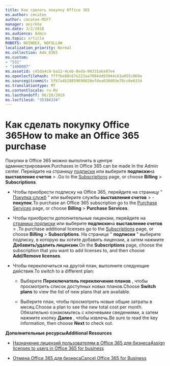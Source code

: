 ```yaml
---
title: Как сделать покупку Office 365
ms.author: cmcatee
author: cmcatee-MSFT
manager: mnirkhe
ms.date: 3/2/2018
ms.audience: Admin
ms.topic: article
ROBOTS: NOINDEX, NOFOLLOW
localization_priority: Normal
ms.collection: Adm_O365
ms.custom:
- "531"
- "1400007"
ms.assetid: c45da4c9-ba12-4ceb-8eda-94331a6a97e4
ms.openlocfilehash: ffffbe80c67e223aa7084dd93944c63a055c069e
ms.sourcegitcommit: 5fb7a4b28859690020efdea630d03e70cc0e6334
ms.translationtype: MT
ms.contentlocale: ru-RU
ms.lasthandoff: 06/28/2019
ms.locfileid: "35384334"
---
```

# <a name="how-to-make-an-office-365-purchase"></a><span data-ttu-id="679e3-102">Как сделать покупку Office 365</span><span class="sxs-lookup"><span data-stu-id="679e3-102">How to make an Office 365 purchase</span></span>

<span data-ttu-id="679e3-103">Покупки в Office 365 можно выполнить в центре администрирования.</span><span class="sxs-lookup"><span data-stu-id="679e3-103">Purchases in Office 365 can be made In the Admin center.</span></span> <span data-ttu-id="679e3-104">Перейдите на страницу [подписки](https://go.microsoft.com/fwlink/p/?linkid=842054) или выберите **подписки**на **выставление счетов** \> .</span><span class="sxs-lookup"><span data-stu-id="679e3-104">Go to the [Subscriptions](https://go.microsoft.com/fwlink/p/?linkid=842054) page, or choose **Billing** \> **Subscriptions**.</span></span>
  
- <span data-ttu-id="679e3-105">Чтобы приобрести подписку на Office 365, перейдите на страницу " [Покупка служб](https://go.microsoft.com/fwlink/p/?linkid=868433) " или выберите службы **выставления счетов** \> - **покупок**.</span><span class="sxs-lookup"><span data-stu-id="679e3-105">To purchase an Office 365 subscription go to the [Purchase Services](https://go.microsoft.com/fwlink/p/?linkid=868433) page, or choose **Billing** \> **Purchase Services**.</span></span>

- <span data-ttu-id="679e3-106">Чтобы приобрести дополнительные лицензии, перейдите на [страницу подписки](https://go.microsoft.com/fwlink/p/?linkid=842054) или выберите **подписки**на **выставление счетов** \> .</span><span class="sxs-lookup"><span data-stu-id="679e3-106">To purchase additional licenses go to the [Subscriptions](https://go.microsoft.com/fwlink/p/?linkid=842054) page, or choose **Billing** \> **Subscriptions**.</span></span> <span data-ttu-id="679e3-107">На странице " **подписки** " выберите подписку, в которую вы хотите добавить лицензии, а затем нажмите **Добавить/удалить лицензии**.</span><span class="sxs-lookup"><span data-stu-id="679e3-107">On the **Subscriptions** page, choose the subscription that you want to add licenses to, and then choose **Add/Remove licenses**.</span></span>

- <span data-ttu-id="679e3-108">Чтобы переключиться на другой план, выполните следующие действия.</span><span class="sxs-lookup"><span data-stu-id="679e3-108">To switch to a different plan:</span></span>

  - <span data-ttu-id="679e3-109">Выберите **Переключатель переключение планов** , чтобы просмотреть список доступных новых планов.</span><span class="sxs-lookup"><span data-stu-id="679e3-109">Choose **Switch plans** to view the list of new plans that are available.</span></span>

  - <span data-ttu-id="679e3-110">Выберите план, чтобы просмотреть новые общие затраты в месяц.</span><span class="sxs-lookup"><span data-stu-id="679e3-110">Choose a plan to see the new total cost per month.</span></span> <span data-ttu-id="679e3-111">Обязательно ознакомьтесь с ключевыми сведениями, а затем нажмите кнопку **Далее** , чтобы извлечь.</span><span class="sxs-lookup"><span data-stu-id="679e3-111">Be sure to read the key information, then choose **Next** to check out.</span></span>
  
 <span data-ttu-id="679e3-112">**Дополнительные ресурсы**</span><span class="sxs-lookup"><span data-stu-id="679e3-112">**Additional Resources**</span></span>
  
- [<span data-ttu-id="679e3-113">Назначение лицензий пользователям в Office 365 для бизнеса</span><span class="sxs-lookup"><span data-stu-id="679e3-113">Assign licenses to users in Office 365 for business</span></span>](https://support.office.com/article/997596b5-4173-4627-b915-36abac6786dc)

- [<span data-ttu-id="679e3-114">Отмена Office 365 для бизнеса</span><span class="sxs-lookup"><span data-stu-id="679e3-114">Cancel Office 365 for Business</span></span>](https://support.office.com/article/b1bc0bef-4608-4601-813a-cdd9f746709a)
